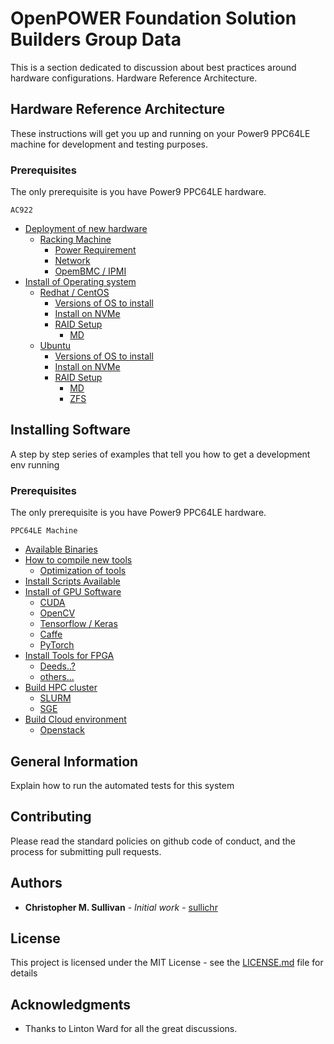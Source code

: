 # OpenPOWER Foundation Solution Builders Group Data

This is a section dedicated to discussion about best practices around hardware configurations.
Hardware Reference Architecture.

## Hardware Reference Architecture

These instructions will get you up and running on your Power9 PPC64LE machine for development and testing purposes. 

### Prerequisites
The only prerequisite is you have Power9 PPC64LE hardware.
```
AC922
```


* [Deployment of new hardware](/sullichr/opf_solution_builders_group/hardware_information/Deployment-of-new-hardware.md)
    * [Racking Machine](/sullichr/opf_solution_builders_group/hardware_information/Deployment-of-new-hardware.md#racking-machine)
        * [Power Requirement](/sullichr/opf_solution_builders_group/hardware_information/Deployment-of-new-hardware.md#racking-machine)
        * [Network](/sullichr/opf_solution_builders_group/hardware_information/Deployment-of-new-hardware.md#racking-machine)
        * [OpemBMC / IPMI](/sullichr/opf_solution_builders_group/hardware_information/Deployment-of-new-hardware.md#racking-machine)
* [Install of Operating system](/sullichr/opf_solution_builders_group/hardware_information/Install-of-operating-system.md)
    * [Redhat / CentOS](/sullichr/opf_solution_builders_group/hardware_information/Install-of-operating-system.md)
        * [Versions of OS to install](/sullichr/opf_solution_builders_group/hardware_information/Install-of-operating-system.md)
        * [Install on NVMe](/sullichr/opf_solution_builders_group/hardware_information/Install-of-operating-system.md)
        * [RAID Setup](/sullichr/opf_solution_builders_group/hardware_information/Install-of-operating-system.md)
            * [MD](/sullichr/opf_solution_builders_group/hardware_information/Install-of-operating-system.md)
    * [Ubuntu](/sullichr/opf_solution_builders_group/hardware_information/Install-of-operating-system.md)
        * [Versions of OS to install](/sullichr/opf_solution_builders_group/hardware_information/Install-of-operating-system.md)
        * [Install on NVMe](/sullichr/opf_solution_builders_group/hardware_information/Install-of-operating-system.md)
        * [RAID Setup](/sullichr/opf_solution_builders_group/hardware_information/Install-of-operating-system.md)
            * [MD](/sullichr/opf_solution_builders_group/hardware_information/Install-of-operating-system.md)
            * [ZFS](/sullichr/opf_solution_builders_group/hardware_information/Install-of-operating-system.md)

## Installing Software

A step by step series of examples that tell you how to get a development env running

### Prerequisites
The only prerequisite is you have Power9 PPC64LE hardware.
```
PPC64LE Machine
```

* [Available Binaries](/sullichr/opf_solution_builders_group/software_information/Available_Binaries.md)
* [How to compile new tools](/sullichr/opf_solution_builders_group/software_information/)
    * [Optimization of tools](/sullichr/opf_solution_builders_group/software_information/)
* [Install Scripts Available](/sullichr/opf_solution_builders_group/software_information/)
* [Install of GPU Software](/sullichr/opf_solution_builders_group/software_information/)
    * [CUDA](/sullichr/opf_solution_builders_group/software_information/)
    * [OpenCV](/sullichr/opf_solution_builders_group/software_information/)
    * [Tensorflow / Keras](/sullichr/opf_solution_builders_group/software_information/)
    * [Caffe](/sullichr/opf_solution_builders_group/software_information/)
    * [PyTorch](software_information/)
* [Install Tools for FPGA](/sullichr/opf_solution_builders_group/software_information/)
    * [Deeds..?](/sullichr/opf_solution_builders_group/software_information/)
    * [others...](/sullichr/opf_solution_builders_group/software_information/)
* [Build HPC cluster](/sullichr/opf_solution_builders_group/software_information/)
    * [SLURM](/sullichr/opf_solution_builders_group/software_information/)
    * [SGE](/sullichr/opf_solution_builders_group/software_information/)
* [Build Cloud environment](/sullichr/opf_solution_builders_group/software_information/)
    * [Openstack](/sullichr/opf_solution_builders_group/software_information/)



## General Information

Explain how to run the automated tests for this system

## Contributing

Please read the standard policies on github code of conduct, and the process for submitting pull requests.

## Authors

* **Christopher M. Sullivan** - *Initial work* - [sullichr](https://github.com/sullichr)


## License

This project is licensed under the MIT License - see the [LICENSE.md](LICENSE.md) file for details

## Acknowledgments

* Thanks to Linton Ward for all the great discussions. 

